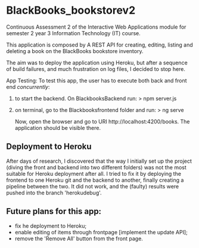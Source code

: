 # BlackBooks_bookstorev2
Continuous Assessment 2 of the Interactive Web Applications module for semester 2 year 3 Information Technology (IT) course.

This application is composed by A REST API for creating, editing, listing and deleting a book on the BlackBooks bookstore inventory.

The aim was to deploy the application using Heroku, but after a sequence of build failures, and much frustration on log files, I decided to stop here.

App Testing:
 To test this app, the user has to execute both back and front end *concurrently*:
  1. to start the backend. On BlackbooksBackend run: 
            > npm server.js
  2. on terminal, go to the Blackbooksfrontend folder and run:
            > ng serve 
            
     Now, open the browser and go to URI http://localhost:4200/books. The application should be visible there.
     
## Deployment to Heroku
After days of research, I discovered that the way I initially set up the project (diving the front and backend into two different folders) was not the most suitable for Heroku deployment after all. I tried to fix it by deploying the frontend to one Heroku git and the backend to another, finally creating a pipeline between the two. It did not work, and the (faulty) results were pushed into the branch 'herokudebug'.

## Future plans for this app:
 - fix he deployment to Heroku;
 - enable editing of items through frontpage [implement the update API];
 - remove the 'Remove All' button from the front page.
